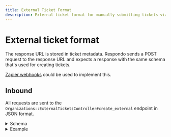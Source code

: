 ```yaml
---
title: External Ticket Format
description: External ticket format for manually submitting tickets via API.
---
```


# External ticket format

The response URL is stored in ticket metadata. Respondo sends a POST request to
the response URL and expects a response with the same schema that's used for
creating tickets.

[Zapier webhooks](https://zapier.com/apps/webhook/help) could be used to
implement this.

## Inbound

All requests are sent to the
`Organizations::ExternalTicketsController#create_external` endpoint in JSON
format.

<details>
<summary>Schema</summary>

{% highlight json %}
{
  "type": "object",
  "required": [
    "external_uid",
    "content",
    "author",
    "created_at",
    "personal_access_token",
    "ticketable_attributes",
    "external_link"
  ],
  "properties": {
    "external_uid": {
      "type": "string",
      "examples": [
        "123hello321world"
      ]
    },
    "external_link": {
      "type": "string",
      "examples": [
        "https://external_link.com"
      ]
    },
    "content": {
      "type": "string",
      "examples": [
        "This is content from an example external ticket."
      ]
    },
    "parent_uid": {
      "type": "string",
      "examples": [
        "external_ticket_parent_uid"
      ]
    },
    "author": {
      "type": "object",
      "required": [
        "external_uid",
        "username"
      ],
      "properties": {
        "external_uid": {
          "type": "string",
          "examples": [
            "external_ticket_author_id"
          ]
        },
        "username": {
          "type": "string",
          "examples": [
            "best_username_ever"
          ]
        }
      }
    },
    "created_at": {
      "type": "string",
      "examples": [
        "2020-04-04 23:35:27.632879 UTC"
      ]
    },
    "personal_access_token": {
      "type": "object",
      "required": [
        "name",
        "token"
      ],
      "properties": {
        "name": {
          "type": "string",
          "examples": [
            "token_name"
          ]
        },
        "token": {
          "type": "string",
          "examples": [
            "123TOKEN321"
          ]
        }
      }
    },
    "ticketable_attributes": {
      "type": "object",
      "properties": {
        "custom_provider": {
          "type": "string",
          "examples": [
            "hacker_news"
          ]
        },
        "additionalProperties": false
      }
    }
  },
  "additionalProperties": false
}
{% endhighlight %}
</pre>

</details>

<details>
<summary>Example</summary>

<pre>
{% highlight json %}
{
  "external_uid": "external_ticket_uid_2",
  "external_link": "https://example.com",
  "author": {
    "external_uid": "author_uid_1",
    "username": "author_username"
  },
  "parent_uid":"parent_uid_1",
  "content": "This is content from an example external ticket reply.",
  "created_at": "2019-01-01 23:35:27.632879 UTC",
  "personal_access_token": {
    "name": "token_name",
    "token": "1234"
  }
}
{% endhighlight %}
</pre>

</details>
